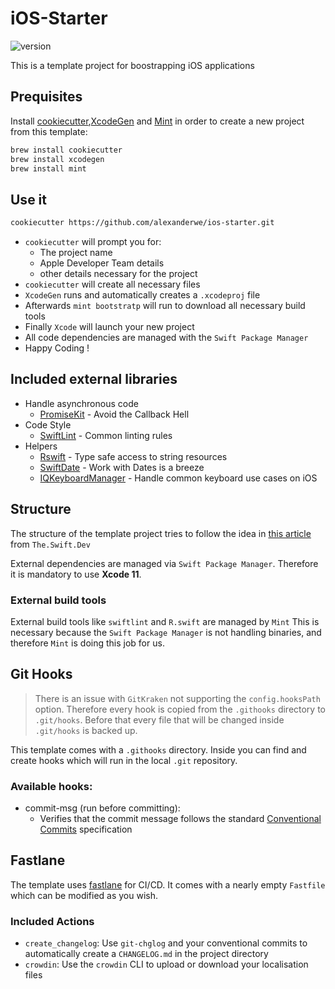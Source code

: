 # iOS-Starter

![version](https://img.shields.io/badge/version-v0.4.0-green)

This is a template project for boostrapping iOS applications

## Prequisites

Install [cookiecutter](https://cookiecutter.readthedocs.io/en/latest/index.html),[XcodeGen](https://github.com/yonaskolb/XcodeGen) and [Mint](https://github.com/yonaskolb/Mint) in order to create a new project from this template:

```sh
brew install cookiecutter
brew install xcodegen
brew install mint
```

## Use it


```sh
cookiecutter https://github.com/alexanderwe/ios-starter.git
````

- `cookiecutter` will prompt you for:
  - The project name
  - Apple Developer Team details
  - other details necessary for the project
- `cookiecutter` will create all necessary files
- `XcodeGen` runs and automatically creates a `.xcodeproj` file
- Afterwards `mint bootstratp` will run to download all necessary build tools
- Finally `Xcode` will launch your new project
- All code dependencies are managed with the `Swift Package Manager`
- Happy Coding ! 

## Included external libraries

- Handle asynchronous code
  - [PromiseKit](https://github.com/mxcl/PromiseKit) - Avoid the Callback Hell
- Code Style
  - [SwiftLint](https://www.github.com/realm/SwiftLint) - Common linting rules
- Helpers
  - [Rswift](https://github.com/mac-cain13/R.swift) - Type safe access to string resources
  - [SwiftDate](https://github.com/malcommac/SwiftDate) - Work with Dates is a breeze
  - [IQKeyboardManager](https://github.com/hackiftekhar/IQKeyboardManager) - Handle common keyboard use cases on iOS

## Structure

The structure of the template project tries to follow the idea in [this article](https://theswiftdev.com/2016/07/06/conventions-for-xcode/) from `The.Swift.Dev`

External dependencies are managed via `Swift Package Manager`. Therefore it is mandatory to use **Xcode 11**.

### External build tools

External build tools like `swiftlint` and `R.swift` are managed by `Mint` This is necessary because the `Swift Package Manager` is not handling binaries, and therefore `Mint` is doing this job for us.

## Git Hooks

> There is an issue with `GitKraken` not supporting the `config.hooksPath` option. Therefore every hook is copied from the `.githooks` directory to `.git/hooks`. Before that every file that will be changed inside `.git/hooks` is backed up.

This template comes with a `.githooks` directory. Inside you can find and create hooks which will run in the local `.git` repository.

### Available hooks:

- commit-msg (run before committing):
  - Verifies that the commit message follows the standard [Conventional Commits](https://www.conventionalcommits.org) specification

## Fastlane

The template uses [fastlane](https://fastlane.tools) for CI/CD. It comes with a nearly empty `Fastfile` which can be modified as you wish. 

### Included Actions

* `create_changelog`: Use `git-chglog` and your conventional commits to automatically create a `CHANGELOG.md` in the project directory
* `crowdin`: Use the `crowdin` CLI to upload or download your localisation files
